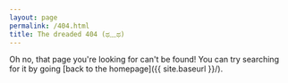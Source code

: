 ```yaml
---
layout: page
permalink: /404.html
title: The dreaded 404 (ಥ﹏ಥ)
---
```


Oh no, that page you're looking for can't be found! You can try searching for it by going [back to the homepage]({{ site.baseurl }}/).

